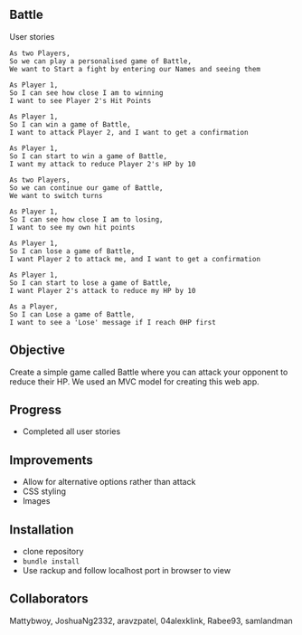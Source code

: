 ## Battle

User stories 
```
As two Players,
So we can play a personalised game of Battle,
We want to Start a fight by entering our Names and seeing them

As Player 1,
So I can see how close I am to winning
I want to see Player 2's Hit Points

As Player 1,
So I can win a game of Battle,
I want to attack Player 2, and I want to get a confirmation

As Player 1,
So I can start to win a game of Battle,
I want my attack to reduce Player 2's HP by 10

As two Players,
So we can continue our game of Battle,
We want to switch turns

As Player 1,
So I can see how close I am to losing,
I want to see my own hit points

As Player 1,
So I can lose a game of Battle,
I want Player 2 to attack me, and I want to get a confirmation

As Player 1,
So I can start to lose a game of Battle,
I want Player 2's attack to reduce my HP by 10

As a Player,
So I can Lose a game of Battle,
I want to see a 'Lose' message if I reach 0HP first
```


## Objective 
Create a simple game called Battle where you can attack your opponent to reduce their HP. We used an MVC model for creating this web app.

## Progress 
- Completed all user stories

## Improvements
- Allow for alternative options rather than attack
- CSS styling
- Images

## Installation

- clone repository
- ```bundle install```
- Use rackup and follow localhost port in browser to view

## Collaborators
Mattybwoy, JoshuaNg2332, aravzpatel, 04alexklink, Rabee93, samlandman